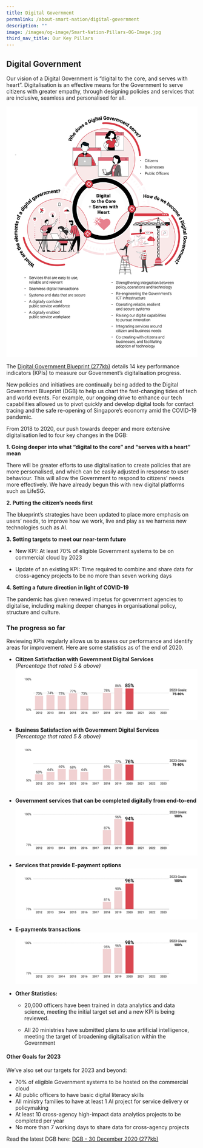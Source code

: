 ```yaml
---
title: Digital Government
permalink: /about-smart-nation/digital-government
description: ""
image: /images/og-image/Smart-Nation-Pillars-OG-Image.jpg
third_nav_title: Our Key Pillars
---
```


## Digital Government

Our vision of a Digital Government is “digital to the core, and serves with heart”. Digitalisation is an effective means for the Government to serve citizens with greater empathy, through designing policies and services that are inclusive, seamless and personalised for all.

![Digital to the core and serves with hearth](/images/abt-smart-nation/Digital-Government-Who-What-How.jpg)

The [Digital Government Blueprint (277kb)](/files/publications/dgb-public-document_30dec20.pdf)  details 14 key performance indicators (KPIs) to measure our Government’s digitalisation progress.  

New policies and initiatives are continually being added to the Digital Government Blueprint (DGB) to help us chart the fast-changing tides of tech and world events. For example, our ongoing drive to enhance our tech capabilities allowed us to pivot quickly and develop digital tools for contact tracing and the safe re-opening of Singapore’s economy amid the COVID-19 pandemic.

From 2018 to 2020, our push towards deeper and more extensive digitalisation led to four key changes in the DGB:

**1. Going deeper into what “digital to the core” and “serves with a heart” mean**

There will be greater efforts to use digitalisation to create policies that are more personalised, and which can be easily adjusted in response to user behaviour. This will allow the Government to respond to citizens’ needs more effectively. We have already begun this with new digital platforms such as LifeSG.

**2. Putting the citizen’s needs first**

The blueprint’s strategies have been updated to place more emphasis on users’ needs, to improve how we work, live and play as we harness new technologies such as AI.  

**3. Setting targets to meet our near-term future**

- New KPI:  At least 70% of eligible Government systems to be on commercial cloud by 2023

- Update of an existing KPI: Time required to combine and share data for cross-agency projects to be no more than seven working days  
  
**4. Setting a future direction in light of COVID-19**
	
The pandemic has given renewed impetus for government agencies to digitalise, including making deeper changes in organisational policy, structure and culture. 


### The progress so far
Reviewing KPIs regularly allows us to assess our performance and identify areas for improvement. Here are some statistics as of the end of 2020.

* **Citizen Satisfaction with Government Digital Services** <br>*(Percentage that rated 5 & above)*
![Citizen Satisfaction with Government Digital Services](/images/abt-smart-nation/citizen-satisfaction-2020.jpeg)

* **Business Satisfaction with Government Digital Services** <br>*(Percentage that rated 5 & above)*
![Business Satisfaction with Government Digital Services](/images/abt-smart-nation/business-satisfaction-2020.jpeg)

* **Government services that can be completed digitally from end-to-end**
![Government services that can be completed digitally from end-to-end](/images/abt-smart-nation/end-to-end-digital-services-2020.jpeg)

* **Services that provide E-payment options**
![Services that provide E-payment options](/images/abt-smart-nation/services-offering-e-payment-2020.jpeg)

* **E-payments transactions**
![E-payments transactions](/images/abt-smart-nation/e-payment-transactions-2020.jpeg)

* **Other Statistics:**
  * 20,000 officers have been trained in data analytics and data science, meeting the initial target set  and a new KPI is being reviewed.

  * All 20 ministries have submitted plans to use artificial intelligence, meeting the target of broadening digitalisation within the Government

#### Other Goals for 2023

We’ve also set our targets for 2023 and beyond:
* 70% of eligible Government systems to be hosted on the commercial cloud
* All public officers to have basic digital literacy skills
* All ministry families to have at least 1 AI project for service delivery or policymaking
* At least 10 cross-agency high-impact data analytics projects to be completed per year
* No more than 7 working days to share data for cross-agency projects

Read the latest DGB here: [DGB - 30 December 2020 (277kb)](/files/publications/dgb-public-document_30dec20.pdf)